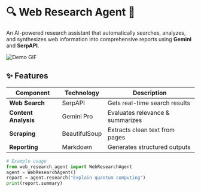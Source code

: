 # 🔍 Web Research Agent 🤖


An AI-powered research assistant that automatically searches, analyzes, and synthesizes web information into comprehensive reports using **Gemini** and **SerpAPI**.

![Demo GIF](https://media.giphy.com/media/v1.Y2lkPTc5MGI3NjExcDk1dWk4b3V4Z2V1Z3R5d2VjZGNiY2V6dGJtN2R6eWZ1bHZ5eSZlcD12MV9pbnRlcm5hbF9naWZfYnlfaWQmY3Q9Zw/3orieS4jfHJaKwkeli/giphy.gif)


## ✨ Features

| Component | Technology | Description |
|-----------|------------|-------------|
| **Web Search** | SerpAPI | Gets real-time search results |
| **Content Analysis** | Gemini Pro | Evaluates relevance & summarizes |
| **Scraping** | BeautifulSoup | Extracts clean text from pages |
| **Reporting** | Markdown | Generates structured outputs |


```python
# Example usage
from web_research_agent import WebResearchAgent
agent = WebResearchAgent()
report = agent.research("Explain quantum computing")
print(report.summary)
